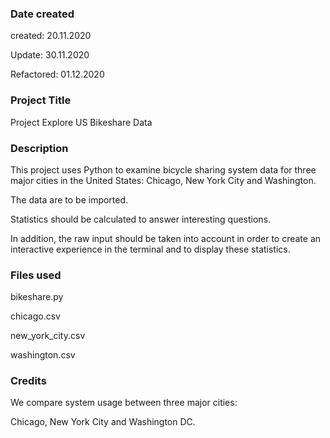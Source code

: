 ### Date created
created: 20.11.2020

Update: 30.11.2020

Refactored: 01.12.2020

### Project Title
Project Explore US Bikeshare Data

### Description
This project uses Python to examine bicycle sharing system data for three major cities in the United States: Chicago, New York City and Washington.

The data are to be imported.

Statistics should be calculated to answer interesting questions.

In addition, the raw input should be taken into account in order to create an interactive experience in the terminal and to display these statistics.

### Files used
bikeshare.py

chicago.csv

new_york_city.csv

washington.csv

### Credits
We compare system usage between three major cities: 

Chicago, New York City and Washington DC.


